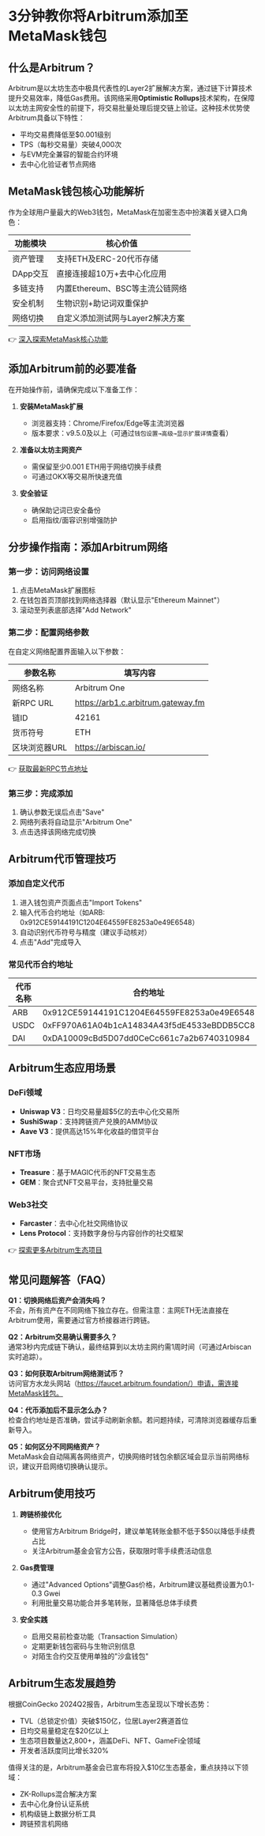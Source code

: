 # 3分钟教你将Arbitrum添加至MetaMask钱包

## 什么是Arbitrum？

Arbitrum是以太坊生态中极具代表性的Layer2扩展解决方案，通过链下计算技术提升交易效率，降低Gas费用。该网络采用**Optimistic Rollups**技术架构，在保障以太坊主网安全性的前提下，将交易批量处理后提交链上验证。这种技术优势使Arbitrum具备以下特性：

- 平均交易费降低至$0.001级别
- TPS（每秒交易量）突破4,000次
- 与EVM完全兼容的智能合约环境
- 去中心化验证者节点网络

## MetaMask钱包核心功能解析

作为全球用户量最大的Web3钱包，MetaMask在加密生态中扮演着关键入口角色：

| 功能模块       | 核心价值                             |
|----------------|--------------------------------------|
| 资产管理       | 支持ETH及ERC-20代币存储              |
| DApp交互       | 直接连接超10万+去中心化应用          |
| 多链支持       | 内置Ethereum、BSC等主流公链网络      |
| 安全机制       | 生物识别+助记词双重保护              |
| 网络切换       | 自定义添加测试网与Layer2解决方案     |

👉 [深入探索MetaMask核心功能](https://bit.ly/okx_welcome)

## 添加Arbitrum前的必要准备

在开始操作前，请确保完成以下准备工作：

1. **安装MetaMask扩展**
   - 浏览器支持：Chrome/Firefox/Edge等主流浏览器
   - 版本要求：v9.5.0及以上（可通过`钱包设置→高级→显示扩展详情`查看）

2. **准备以太坊主网资产**
   - 需保留至少0.001 ETH用于网络切换手续费
   - 可通过OKX等交易所快速充值

3. **安全验证**
   - 确保助记词已安全备份
   - 启用指纹/面容识别增强防护

## 分步操作指南：添加Arbitrum网络

### 第一步：访问网络设置
1. 点击MetaMask扩展图标
2. 在钱包首页顶部找到网络选择器（默认显示"Ethereum Mainnet"）
3. 滚动至列表底部选择"Add Network"

### 第二步：配置网络参数
在自定义网络配置界面输入以下参数：

| 参数名称         | 填写内容                                  |
|------------------|------------------------------------------|
| 网络名称         | Arbitrum One                             |
| 新RPC URL        | https://arb1.c.arbitrum.gateway.fm       |
| 链ID             | 42161                                    |
| 货币符号         | ETH                                      |
| 区块浏览器URL    | https://arbiscan.io/                     |

👉 [获取最新RPC节点地址](https://bit.ly/okx_welcome)

### 第三步：完成添加
1. 确认参数无误后点击"Save"
2. 网络列表将自动显示"Arbitrum One"
3. 点击选择该网络完成切换

## Arbitrum代币管理技巧

### 添加自定义代币
1. 进入钱包资产页面点击"Import Tokens"
2. 输入代币合约地址（如ARB: 0x912CE59144191C1204E64559FE8253a0e49E6548）
3. 自动识别代币符号与精度（建议手动核对）
4. 点击"Add"完成导入

### 常见代币合约地址
| 代币名称   | 合约地址                              |
|------------|---------------------------------------|
| ARB        | 0x912CE59144191C1204E64559FE8253a0e49E6548 |
| USDC       | 0xFF970A61A04b1cA14834A43f5dE4533eBDDB5CC8 |
| DAI        | 0xDA10009cBd5D07dd0CeCc661c7a2b6740310984 |

## Arbitrum生态应用场景

### DeFi领域
- **Uniswap V3**：日均交易量超$5亿的去中心化交易所
- **SushiSwap**：支持跨链资产兑换的AMM协议
- **Aave V3**：提供高达15%年化收益的借贷平台

### NFT市场
- **Treasure**：基于MAGIC代币的NFT交易生态
- **GEM**：聚合式NFT交易平台，支持批量交易

### Web3社交
- **Farcaster**：去中心化社交网络协议
- **Lens Protocol**：支持数字身份与内容创作的社交框架

👉 [探索更多Arbitrum生态项目](https://bit.ly/okx_welcome)

## 常见问题解答（FAQ）

**Q1：切换网络后资产会消失吗？**  
不会，所有资产在不同网络下独立存在。但需注意：主网ETH无法直接在Arbitrum使用，需要通过官方桥接器进行跨链。

**Q2：Arbitrum交易确认需要多久？**  
通常3秒内完成链下确认，最终结算到以太坊主网约需1周时间（可通过Arbiscan实时追踪）。

**Q3：如何获取Arbitrum网络测试币？**  
访问官方水龙头网站（https://faucet.arbitrum.foundation/）申请，需连接MetaMask钱包。

**Q4：代币添加后不显示怎么办？**  
检查合约地址是否准确，尝试手动刷新余额。若问题持续，可清除浏览器缓存后重新导入。

**Q5：如何区分不同网络资产？**  
MetaMask会自动隔离各网络资产，切换网络时钱包余额区域会显示当前网络标识，建议开启网络切换确认提示。

## Arbitrum使用技巧

1. **跨链桥接优化**
   - 使用官方Arbitrum Bridge时，建议单笔转账金额不低于$50以降低手续费占比
   - 关注Arbitrum基金会官方公告，获取限时零手续费活动信息

2. **Gas费管理**
   - 通过"Advanced Options"调整Gas价格，Arbitrum建议基础费设置为0.1-0.3 Gwei
   - 利用批量交易功能合并多笔转账，显著降低总体手续费

3. **安全实践**
   - 启用交易前检查功能（Transaction Simulation）
   - 定期更新钱包密码与生物识别信息
   - 对陌生合约交互使用单独的"沙盒钱包"

## Arbitrum生态发展趋势

根据CoinGecko 2024Q2报告，Arbitrum生态呈现以下增长态势：

- TVL（总锁定价值）突破$150亿，位居Layer2赛道首位
- 日均交易量稳定在$20亿以上
- 生态项目数量达2,800+，涵盖DeFi、NFT、GameFi全领域
- 开发者活跃度同比增长320%

值得关注的是，Arbitrum基金会已宣布将投入$10亿生态基金，重点扶持以下领域：
- ZK-Rollups混合解决方案
- 去中心化身份认证系统
- 机构级链上数据分析工具
- 跨链预言机网络
